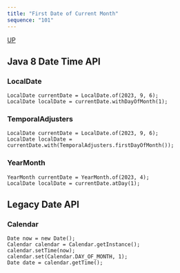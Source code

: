 ```yaml
---
title: "First Date of Current Month"
sequence: "101"
---
```


[UP](/java-time.html)


## Java 8 Date Time API

### LocalDate

```text
LocalDate currentDate = LocalDate.of(2023, 9, 6);
LocalDate localDate = currentDate.withDayOfMonth(1);
```

### TemporalAdjusters

```text
LocalDate currentDate = LocalDate.of(2023, 9, 6);
LocalDate localDate = currentDate.with(TemporalAdjusters.firstDayOfMonth());
```

### YearMonth

```text
YearMonth currentDate = YearMonth.of(2023, 4);
LocalDate localDate = currentDate.atDay(1);
```

## Legacy Date API

### Calendar

```text
Date now = new Date();
Calendar calendar = Calendar.getInstance();
calendar.setTime(now);
calendar.set(Calendar.DAY_OF_MONTH, 1);
Date date = calendar.getTime();
```
